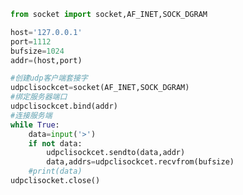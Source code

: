 
<BlogInfo title="4.UDP时间客户端" author="白日梦想猿" pv=0 read_times=0 pre_cost_time=0分18秒 category="网络编程书" tag_list="['网络编程书']" create_time="2020.06.21 14:52:59" update_time="2020.06.21 15:02:15" />

```python
from socket import socket,AF_INET,SOCK_DGRAM

host='127.0.0.1'
port=1112
bufsize=1024
addr=(host,port)

#创建udp客户端套接字
udpclisockcet=socket(AF_INET,SOCK_DGRAM)
#绑定服务器端口
udpclisockcet.bind(addr)
#连接服务端
while True:
    data=input('>')
    if not data:
        udpclisockcet.sendto(data,addr)
        data,addrs=udpclisockcet.recvfrom(bufsize)
    #print(data)
udpclisocket.close()

```
